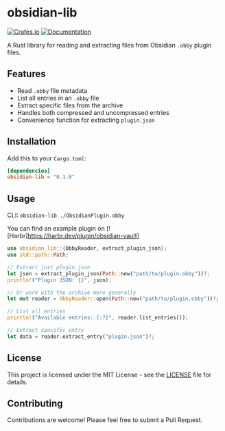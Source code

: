 # obsidian-lib

[![Crates.io](https://img.shields.io/crates/v/obsidian-lib.svg)](https://crates.io/crates/obsidian-lib)
[![Documentation](https://docs.rs/obsidian-lib/badge.svg)](https://docs.rs/obsidian-lib)

A Rust library for reading and extracting files from Obsidian `.obby` plugin files.

## Features

- Read `.obby` file metadata
- List all entries in an `.obby` file
- Extract specific files from the archive
- Handles both compressed and uncompressed entries
- Convenience function for extracting `plugin.json`

## Installation

Add this to your `Cargo.toml`:

```toml
[dependencies]
obsidian-lib = "0.1.0"
```

## Usage

CLI: 
`obsidian-lib ./ObsidianPlugin.obby`

You can find an example plugin on [![Harbr]https://harbr.dev/plugin/obsidian-vault]


```rust
use obsidian_lib::{ObbyReader, extract_plugin_json};
use std::path::Path;

// Extract just plugin.json
let json = extract_plugin_json(Path::new("path/to/plugin.obby"))?;
println!("Plugin JSON: {}", json);

// Or work with the archive more generally
let mut reader = ObbyReader::open(Path::new("path/to/plugin.obby"))?;

// List all entries
println!("Available entries: {:?}", reader.list_entries());

// Extract specific entry
let data = reader.extract_entry("plugin.json")?;
```

## License

This project is licensed under the MIT License - see the [LICENSE](LICENSE) file for details.

## Contributing

Contributions are welcome! Please feel free to submit a Pull Request.
